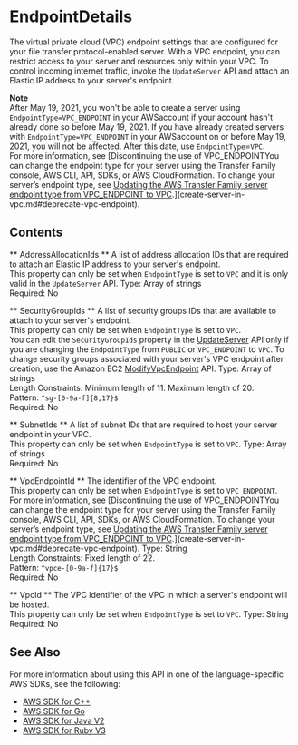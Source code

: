 # EndpointDetails<a name="API_EndpointDetails"></a>

The virtual private cloud \(VPC\) endpoint settings that are configured for your file transfer protocol\-enabled server\. With a VPC endpoint, you can restrict access to your server and resources only within your VPC\. To control incoming internet traffic, invoke the `UpdateServer` API and attach an Elastic IP address to your server's endpoint\.

**Note**  
 After May 19, 2021, you won't be able to create a server using `EndpointType=VPC_ENDPOINT` in your AWSaccount if your account hasn't already done so before May 19, 2021\. If you have already created servers with `EndpointType=VPC_ENDPOINT` in your AWSaccount on or before May 19, 2021, you will not be affected\. After this date, use `EndpointType`=`VPC`\.  
For more information, see [Discontinuing the use of VPC\_ENDPOINTYou can change the endpoint type for your server using the Transfer Family console, AWS CLI, API, SDKs, or AWS CloudFormation\. To change your server’s endpoint type, see [Updating the AWS Transfer Family server endpoint type from VPC\_ENDPOINT to VPC](update-endpoint-type-vpc.md)\.](create-server-in-vpc.md#deprecate-vpc-endpoint)\.

## Contents<a name="API_EndpointDetails_Contents"></a>

 ** AddressAllocationIds **   <a name="TransferFamily-Type-EndpointDetails-AddressAllocationIds"></a>
A list of address allocation IDs that are required to attach an Elastic IP address to your server's endpoint\.  
This property can only be set when `EndpointType` is set to `VPC` and it is only valid in the `UpdateServer` API\.
Type: Array of strings  
Required: No

 ** SecurityGroupIds **   <a name="TransferFamily-Type-EndpointDetails-SecurityGroupIds"></a>
A list of security groups IDs that are available to attach to your server's endpoint\.  
This property can only be set when `EndpointType` is set to `VPC`\.  
You can edit the `SecurityGroupIds` property in the [UpdateServer](https://docs.aws.amazon.com/transfer/latest/userguide/API_UpdateServer.html) API only if you are changing the `EndpointType` from `PUBLIC` or `VPC_ENDPOINT` to `VPC`\. To change security groups associated with your server's VPC endpoint after creation, use the Amazon EC2 [ModifyVpcEndpoint](https://docs.aws.amazon.com/AWSEC2/latest/APIReference/API_ModifyVpcEndpoint.html) API\.
Type: Array of strings  
Length Constraints: Minimum length of 11\. Maximum length of 20\.  
Pattern: `^sg-[0-9a-f]{8,17}$`   
Required: No

 ** SubnetIds **   <a name="TransferFamily-Type-EndpointDetails-SubnetIds"></a>
A list of subnet IDs that are required to host your server endpoint in your VPC\.  
This property can only be set when `EndpointType` is set to `VPC`\.
Type: Array of strings  
Required: No

 ** VpcEndpointId **   <a name="TransferFamily-Type-EndpointDetails-VpcEndpointId"></a>
The identifier of the VPC endpoint\.  
This property can only be set when `EndpointType` is set to `VPC_ENDPOINT`\.  
For more information, see [Discontinuing the use of VPC\_ENDPOINTYou can change the endpoint type for your server using the Transfer Family console, AWS CLI, API, SDKs, or AWS CloudFormation\. To change your server’s endpoint type, see [Updating the AWS Transfer Family server endpoint type from VPC\_ENDPOINT to VPC](update-endpoint-type-vpc.md)\.](create-server-in-vpc.md#deprecate-vpc-endpoint)\.
Type: String  
Length Constraints: Fixed length of 22\.  
Pattern: `^vpce-[0-9a-f]{17}$`   
Required: No

 ** VpcId **   <a name="TransferFamily-Type-EndpointDetails-VpcId"></a>
The VPC identifier of the VPC in which a server's endpoint will be hosted\.  
This property can only be set when `EndpointType` is set to `VPC`\.
Type: String  
Required: No

## See Also<a name="API_EndpointDetails_SeeAlso"></a>

For more information about using this API in one of the language\-specific AWS SDKs, see the following:
+  [AWS SDK for C\+\+](https://docs.aws.amazon.com/goto/SdkForCpp/transfer-2018-11-05/EndpointDetails) 
+  [AWS SDK for Go](https://docs.aws.amazon.com/goto/SdkForGoV1/transfer-2018-11-05/EndpointDetails) 
+  [AWS SDK for Java V2](https://docs.aws.amazon.com/goto/SdkForJavaV2/transfer-2018-11-05/EndpointDetails) 
+  [AWS SDK for Ruby V3](https://docs.aws.amazon.com/goto/SdkForRubyV3/transfer-2018-11-05/EndpointDetails) 